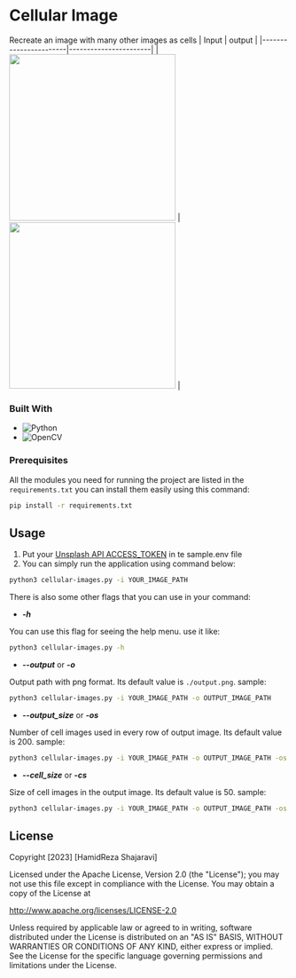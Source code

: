# Cellular Image

Recreate an image with many other images as cells
|         Input         |        output         |
|-----------------------|-----------------------|
| <img src="https://github.com/hamedsj/CellularImage/assets/17751865/0eaa0925-686a-41c2-97a1-466d7f596ffb" width="300" height="300" />  | <img src="demo-files/output-4-hr-200-demo.png" width="300" height="300" /> |


### Built With
* ![Python](https://img.shields.io/badge/python-3670A0?style=for-the-badge&logo=python&logoColor=ffdd54)
* ![OpenCV](https://img.shields.io/badge/opencv-%23white.svg?style=for-the-badge&logo=opencv&logoColor=white)


### Prerequisites

All the modules you need for running the project are listed in the `requirements.txt` you can install them easily using this command:

```bash
pip install -r requirements.txt
  ```

## Usage
1. Put your [Unsplash API ACCESS_TOKEN](https://unsplash.com/oauth/applications) in te sample.env file
2. You can simply run the application using command below:
```bash
python3 cellular-images.py -i YOUR_IMAGE_PATH
```

There is also some other flags that you can use in your command:

* <em>**-h**</em>

You can use this flag for seeing the help menu. use it like:
```bash
python3 cellular-images.py -h
```


* <em>**--output**</em> or <em>**-o**</em>

Output path with png format. Its default value is `./output.png`. sample:
```bash
python3 cellular-images.py -i YOUR_IMAGE_PATH -o OUTPUT_IMAGE_PATH
```

* <em>**--output_size**</em> or <em>**-os**</em>

Number of cell images used in every row of output image. Its default value is 200. sample:
```bash
python3 cellular-images.py -i YOUR_IMAGE_PATH -o OUTPUT_IMAGE_PATH -os 100
```

* <em>**--cell_size**</em> or <em>**-cs**</em>

Size of cell images in the output image. Its default value is 50. sample:
```bash
python3 cellular-images.py -i YOUR_IMAGE_PATH -o OUTPUT_IMAGE_PATH -os 100 -cs 75
```

## License

Copyright [2023] [HamidReza Shajaravi]

Licensed under the Apache License, Version 2.0 (the "License");
you may not use this file except in compliance with the License.
You may obtain a copy of the License at

   http://www.apache.org/licenses/LICENSE-2.0

Unless required by applicable law or agreed to in writing, software
distributed under the License is distributed on an "AS IS" BASIS,
WITHOUT WARRANTIES OR CONDITIONS OF ANY KIND, either express or implied.
See the License for the specific language governing permissions and
limitations under the License.

